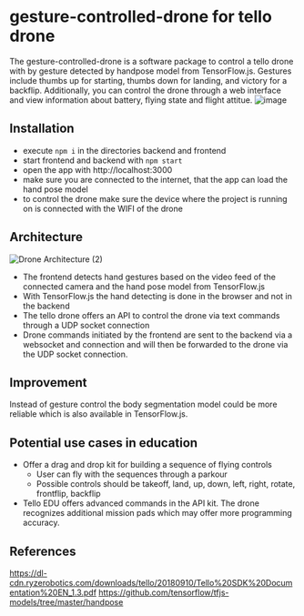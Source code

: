 # gesture-controlled-drone for tello drone
The gesture-controlled-drone is a software package to control a tello drone with by gesture detected by handpose model from TensorFlow.js. Gestures include thumbs up for starting, thumbs down for landing, and victory for a backflip. Additionally, you can control the drone through a web interface and view information about battery, flying state and flight attitue.
![image](https://user-images.githubusercontent.com/18613510/130768871-84f6f641-54b5-4593-b922-55e86122370a.png)


## Installation
- execute `npm i` in the directories backend and frontend
- start frontend and backend with `npm start`
- open the app with http://localhost:3000
- make sure you are connected to the internet, that the app can load the hand pose model
- to control the drone make sure the device where the project is running on is connected with the WIFI of the drone

## Architecture
![Drone Architecture (2)](https://user-images.githubusercontent.com/18613510/130760587-59282b9b-54a0-493a-8c55-3a8897760750.jpg)
- The frontend detects hand gestures based on the video feed of the connected camera and the hand pose model from TensorFlow.js
- With TensorFlow.js the hand detecting is done in the browser and not in the backend
- The tello drone offers an API to control the drone via text commands through a UDP socket connection
- Drone commands initiated by the frontend are sent to the backend via a websocket and connection and will then be forwarded to the drone via the UDP socket connection.

## Improvement
Instead of gesture control the body segmentation model could be more reliable which is also available in TensorFlow.js.

## Potential use cases in education
- Offer a drag and drop kit for building a sequence of flying controls
  - User can fly with the sequences through a parkour
  - Possible controls should be takeoff, land, up, down, left, right, rotate, frontflip, backflip
- Tello EDU offers advanced commands in the API kit. The drone recognizes additional mission pads which may offer more programming accuracy.  

## References

https://dl-cdn.ryzerobotics.com/downloads/tello/20180910/Tello%20SDK%20Documentation%20EN_1.3.pdf
https://github.com/tensorflow/tfjs-models/tree/master/handpose



